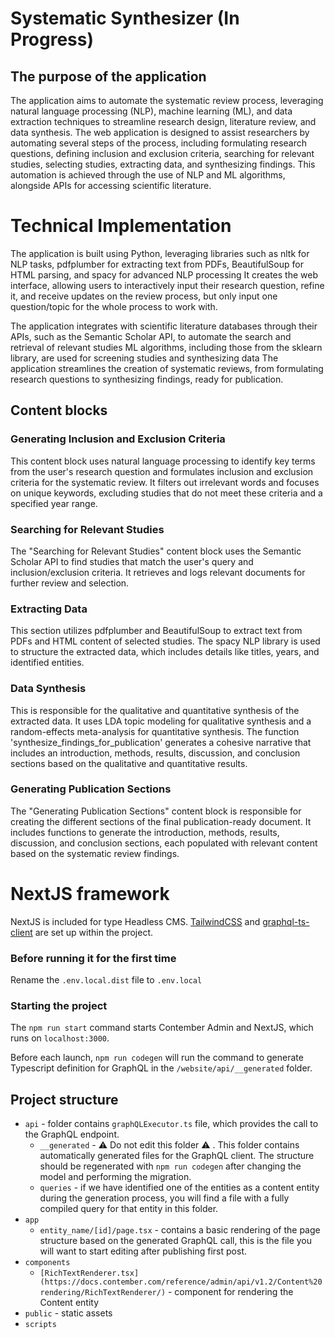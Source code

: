 # Systematic Synthesizer (In Progress)

## The purpose of the application 
The application aims to automate the systematic review process, leveraging natural language processing (NLP), machine learning (ML), and data extraction techniques to streamline research design, literature review, and data synthesis. The web application is designed to assist researchers by automating several steps of the process, including formulating research questions, defining inclusion and exclusion criteria, searching for relevant studies, selecting studies, extracting data, and synthesizing findings. This automation is achieved through the use of NLP and ML algorithms, alongside APIs for accessing scientific literature.

# Technical Implementation
The application is built using Python, leveraging libraries such as nltk for NLP tasks, pdfplumber for extracting text from PDFs, BeautifulSoup for HTML parsing, and spacy for advanced NLP processing It creates the web interface, allowing users to interactively input their research question, refine it, and receive updates on the review process, but only input one question/topic for the whole process to work with. 

The application integrates with scientific literature databases through their APIs, such as the Semantic Scholar API, to automate the search and retrieval of relevant studies
ML algorithms, including those from the sklearn library, are used for screening studies and synthesizing data The application streamlines the creation of systematic reviews, from formulating research questions to synthesizing findings, ready for publication.

## Content blocks
### Generating Inclusion and Exclusion Criteria
This content block uses natural language processing to identify key terms from the user's research question and formulates inclusion and exclusion criteria for the systematic review. It filters out irrelevant words and focuses on unique keywords, excluding studies that do not meet these criteria and a specified year range.
### Searching for Relevant Studies
The "Searching for Relevant Studies" content block uses the Semantic Scholar API to find studies that match the user's query and inclusion/exclusion criteria. It retrieves and logs relevant documents for further review and selection.
### Extracting Data 
This section utilizes pdfplumber and BeautifulSoup to extract text from PDFs and HTML content of selected studies. The spacy NLP library is used to structure the extracted data, which includes details like titles, years, and identified entities.
###  Data Synthesis 
This is responsible for the qualitative and quantitative synthesis of the extracted data. It uses LDA topic modeling for qualitative synthesis and a random-effects meta-analysis for quantitative synthesis. The function 'synthesize_findings_for_publication' generates a cohesive narrative that includes an introduction, methods, results, discussion, and conclusion sections based on the qualitative and quantitative results.
### Generating Publication Sections
The "Generating Publication Sections" content block is responsible for creating the different sections of the final publication-ready document. It includes functions to generate the introduction, methods, results, discussion, and conclusion sections, each populated with relevant content based on the systematic review findings.

# NextJS framework

NextJS is included for type Headless CMS. [TailwindCSS](https://tailwindcss.com/) and [graphql-ts-client](https://github.com/babyfish-ct/graphql-ts-client) are set up within the project.

### Before running it for the first time

Rename the `.env.local.dist` file to `.env.local`

### Starting the project

The `npm run start` command starts Contember Admin and NextJS, which runs on `localhost:3000`.

Before each launch, `npm run codegen` will run the command to generate Typescript definition for GraphQL in the `/website/api/__generated` folder.

## Project structure
-   `api` - folder contains `graphQLExecutor.ts` file, which provides the call to the  GraphQL endpoint.
    -   `__generated` - ⚠️ Do not edit this folder ⚠️ . This folder contains automatically generated files for the GraphQL client. The structure should be regenerated with `npm run codegen` after changing the model and performing the migration.
    -   `queries` -  if we have identified one of the entities as a content entity during the generation process, you will find a file with a fully compiled query for that entity in this folder.
-   `app`
    -   `entity_name/[id]/page.tsx` - contains a basic rendering of the page structure based on the generated GraphQL call, this is the file you will want to start editing after publishing first post.
-   `components`
    -   `[RichTextRenderer.tsx](https://docs.contember.com/reference/admin/api/v1.2/Content%20rendering/RichTextRenderer/)` - component for rendering the Content entity
-   `public` - static assets
-   `scripts`

